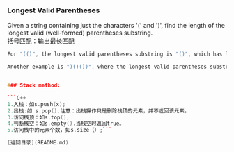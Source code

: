 ### Longest Valid Parentheses
Given a string containing just the characters '(' and ')', find the length of the longest valid (well-formed) parentheses substring.<br>
括号匹配：输出最长匹配
```C++
For "(()", the longest valid parentheses substring is "()", which has length = 2.

Another example is ")()())", where the longest valid parentheses substring is "()()", length = 4. ```


### Stack method:

```C++
1.入栈：如s.push(x);
2.出栈:如 s.pop().注意：出栈操作只是删除栈顶的元素，并不返回该元素。
3.访问栈顶：如s.top();
4.判断栈空：如s.empty().当栈空时返回true。
5.访问栈中的元素个数，如s.size（）;```

[返回目录](README.md)